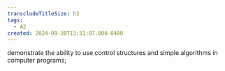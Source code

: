```yaml
---
transcludeTitleSize: h3
tags:
  - A2
created: 2024-09-30T13:51:07.000-0400
---
```

demonstrate the ability to use control structures and simple algorithms in computer programs;